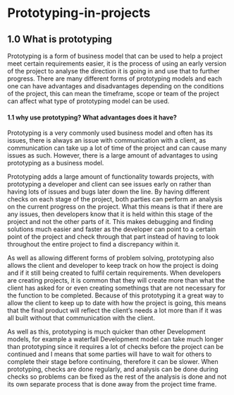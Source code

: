 # Prototyping-in-projects

## 1.0 What is prototyping
Prototyping is a form of business model that can be used to help a project meet certain requirements easier, it is the process of using an early version of the project to analyse the direction it is going in and use that to further progress. There are many different forms of prototyping models and each one can have advantages and disadvantages depending on the conditions of the project, this can mean the timeframe, scope or team of the project can affect what type of prototyping model can be used.

#### 1.1 why use prototyping? What advantages does it have?

Prototyping is a very commonly used business model and often has its issues, there is always an issue with communication with a client, as communication can take up a lot of time of the project and can cause many issues as such. However, there is a large amount of advantages to using prototyping as a business model.

Prototyping adds a large amount of functionality towards projects, with prototyping a developer and client can see issues early on rather than having lots of issues and bugs later down the line. By having different checks on each stage of the project, both parties can perform an analysis on the current progress on the project. What this means is that if there are any issues, then developers know that it is held within this stage of the project and not the other parts of it. This makes debugging and finding solutions much easier and faster as the developer can point to a certain point of the project and check through that part instead of having to look throughout the entire project to find a discrepancy within it.

As well as allowing different forms of problem solving, prototyping also allows the client and developer to keep track on how the project is doing and if it still being created to fulfil certain requirements. When developers are creating projects, it is common that they will create more than what the client has asked for or even creating somethings that are not necessary for the function to be completed. Because of this prototyping it a great way to allow the client to keep up to date with how the project is going, this means that the final product will reflect the client’s needs a lot more than if it was all built without that communication with the client.

As well as this, prototyping is much quicker than other Development models, for example a waterfall Development model can take much longer than prototyping since it requires a lot of checks before the project can be continued and I means that some parties will have to wait for others to complete their stage before continuing, therefore it can be slower. When prototyping, checks are done regularly, and analysis can be done during checks so problems can be fixed as the rest of the analysis is done and not its own separate process that is done away from the project time frame.




















